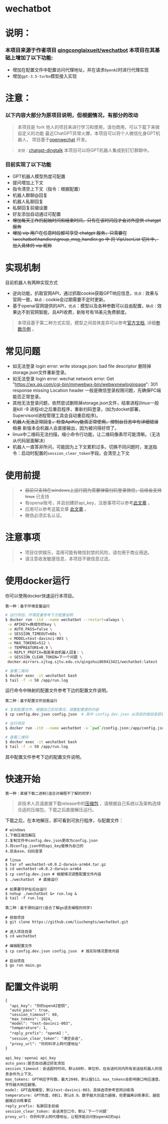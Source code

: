 # wechatbot
# 说明：
### 本项目来源于作者项目 [qingconglaixueit/wechatbot](https://github.com/qingconglaixueit/wechatbot) 本项目在其基础上增加了以下功能:
* 增加在配置文件中配置访问代理地址，并在请求`OpenAI`时进行代理实现
* 增加`gpt-3.5-turbo`模型接入实现

# 注意：
### 以下内容大部分为原项目说明，但根据情况，有部分的改动
> 本项目是 fork 他人的项目来进行学习和使用，请勿商用，可以下载下来做自定义的功能
> 最近ChatGPT异常火爆，本项目可以将个人微信化身GPT机器人，
> 项目基于[openwechat](https://github.com/eatmoreapple/openwechat) 开发。

> `友链：`[chatgpt-dingtalk](https://github.com/eryajf/chatgpt-dingtalk) 本项目可以将GPT机器人集成到钉钉群聊中。


### 目前实现了以下功能

* GPT机器人模型热度可配置
* 提问增加上下文
* 指令清空上下文（指令：根据配置）
* 机器人群聊@回复
* 机器人私聊回复
* 私聊回复前缀设置
* 好友添加自动通过可配置
* ~~增加每天工作的起始时间和结束时间，只有在该时间段才会对外提供 chatgpt 服务~~
* ~~增加 vip 用户在任意时段都可享受 chatgpt 服务，只需要在 \wechatbot\handlers\group_msg_handler.go 中 的 VipUserList 切片中，
加入具体的 vip 昵称~~

# 实现机制
目前机器人有两种实现方式
* 逆向功能，扒取官网API，通过抓取cookie获取GPT响应信息，`优点：`效果与官网一致，`缺点：`cookie会过期需要不定时更新。
* 基于openai官网提供的API，`优点`：模型以及各种参数可以自由配置，`缺点：`效果达不到官网智能，且API收费，新账号有18美元免费额度。

> 本项目基于第二种方式实现，模型之间具体差异可以参考[官方文档](https://beta.openai.com/docs/models/overview), 详细[参数示例](https://beta.openai.com/examples) 。

# 常见问题
* 如无法登录 login error: write storage.json: bad file descriptor 删除掉storage.json文件重新登录。
* 如无法登录 login error: wechat network error: Get "https://wx.qq.com/cgi-bin/mmwebwx-bin/webwxnewloginpage": 301 response missing Location header 一般是微信登录权限问题，先确保PC端能否正常登录。
* 其他无法登录问题，依然尝试删除掉storage.json文件，结束进程(linux一般是kill -9 进程id)之后重启程序，重新扫码登录，(如为docket部署，Supervisord进程管理工具会自动重启程序)。
* ~~机器人无法正常回复，检查ApiKey能否正常使用，控制台日志中有详细错误信息~~ 新版本会机器人会直接输出，因为被问得好烦了。
* linux中二维码无法扫描，缩小命令行功能，让二维码像素尽可能清晰。（无法从代码层面解决）
* 机器人一直答非所问，可能因为上下文累积过多。切换不同问题时，发送指令：启动时配置的`session_clear_token`字段。会清空上下文

# 使用前提

> * ~~目前只支持在windows上运行因为需要弹窗扫码登录微信，后续会支持linux~~   已支持
> * 有openai账号，并且创建好api_key，注册事项可以参考[此文章](https://juejin.cn/post/7173447848292253704) 。
> * 应用可以参考这篇文章 [此文章](https://juejin.cn/post/7176813187705077816) 。
> * 微信必须实名认证。

# 注意事项

> * 项目仅供娱乐，滥用可能有微信封禁的风险，请勿用于商业用途。
> * 请注意收发敏感信息，本项目不做信息过滤。

# 使用docker运行

你可以使用docker快速运行本项目。

`第一种：基于环境变量运行`

```sh
# 运行项目，环境变量参考下方配置说明
$ docker run -itd --name wechatbot --restart=always \
 -e APIKEY=换成你的key \
 -e AUTO_PASS=false \
 -e SESSION_TIMEOUT=60s \
 -e MODEL=text-davinci-003 \
 -e MAX_TOKENS=512 \
 -e TEMPREATURE=0.9 \
 -e REPLY_PREFIX=我是来自机器人回复: \
 -e SESSION_CLEAR_TOKEN=下一个问题 \
 docker.mirrors.sjtug.sjtu.edu.cn/qingshui869413421/wechatbot:latest

# 查看二维码
$ docker exec -it wechatbot bash 
$ tail -f -n 50 /app/run.log 
```

运行命令中映射的配置文件参考下边的配置文件说明。

`第二种：基于配置文件挂载运行`

```sh
# 复制配置文件，根据自己实际情况，调整配置里的内容
$ cp config.dev.json config.json  # 其中 config.dev.json 从项目的根目录获取

# 运行项目
$ docker run -itd --name wechatbot -v `pwd`/config.json:/app/config.json docker.mirrors.sjtug.sjtu.edu.cn/qingshui869413421/wechatbot:latest

# 查看二维码
$ docker exec -it wechatbot bash 
$ tail -f -n 50 /app/run.log 
```

其中配置文件参考下边的配置文件说明。

# 快速开始

`第一种：直接下载二进制(适合对编程不了解的同学)`

> 非技术人员请直接下载release中的[压缩包](https://github.com/869413421/wechatbot/releases) ，请根据自己系统以及架构选择合适的压缩包，下载之后直接解压运行。

下载之后，在本地解压，即可看到可执行程序，与配置文件：

```
# windows
1.下载压缩包解压
2.复制文件中config.dev.json更改为config.json
3.将config.json中的api_key替换为自己的
4.双击exe，扫码登录

# linux
$ tar xf wechatbot-v0.0.2-darwin-arm64.tar.gz
$ cd wechatbot-v0.0.2-darwin-arm64
$ cp config.dev.json # 根据情况调整配置文件内容
$ ./wechatbot  # 直接运行

# 如果要守护在后台运行
$ nohup ./wechatbot &> run.log &
$ tail -f run.log
```

`第二种：基于源码运行(适合了解go语言编程的同学)`

````
# 获取项目
$ git clone https://github.com/liuchengts/wechatbot.git

# 进入项目目录
$ cd wechatbot

# 编辑配置文件
$ cp config.dev.json config.json  # 按实际情况更改内容

# 启动项目
$ go run main.go
````

# 配置文件说明

````
{
  "api_key": "你的openAI密钥",
  "auto_pass": true,
  "session_timeout": 60,
  "max_tokens": 1024,
  "model": "text-davinci-003",
  "temperature": 1,
  "reply_prefix": "openAI：",
  "session_clear_token": "清空会话",
  "proxy_url": "你的科学上网代理地址"
}

api_key：openai api_key
auto_pass:是否自动通过好友添加
session_timeout：会话超时时间，默认60秒，单位秒，在会话时间内所有发送给机器人的信息会作为上下文。
max_tokens: GPT响应字符数，最大2048，默认值512。max_tokens会影响接口响应速度，字符越大响应越慢。
model: GPT选用模型，默认text-davinci-003，具体选项参考官网训练场
temperature: GPT热度，0到1，默认0.9。数字越大创造力越强，但更偏离训练事实，越低越接近训练事实
reply_prefix: 私聊回复前缀
session_clear_token: 会话清空口令，默认`下一个问题`
proxy_url: 你的科学上网代理地址，让程序能访问到openAI的api
````
